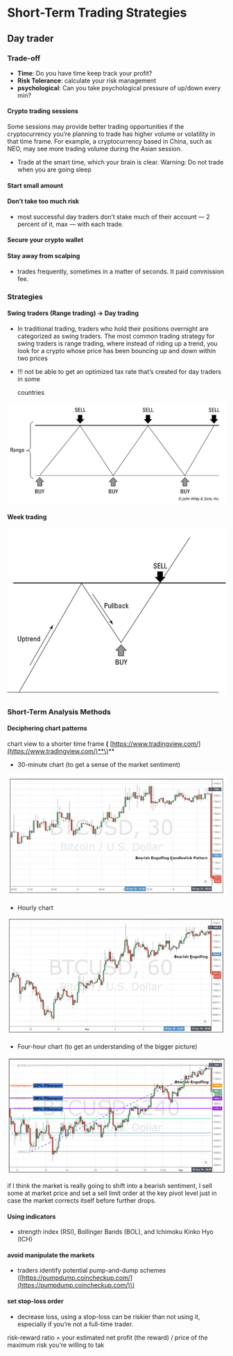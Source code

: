 # Short-Term Trading Strategies

## Day trader

### Trade-off

* **Time**: Do you have time keep track your profit?
* **Risk Tolerance**: calculate your risk management
* **psychological**: Can you take psychological pressure of up/down every min?

#### Crypto trading sessions

Some sessions may provide better trading opportunities if the cryptocurrency you’re planning to trade has higher volume or volatility in that time frame. For example, a cryptocurrency based in China, such as NEO, may see more trading volume during the Asian session.

* Trade at the smart time, which your brain is clear. Warning: Do not trade when you are going sleep

#### Start small amount

#### Don’t take too much risk

* most successful day traders don’t stake much of their account — 2 percent of it, max — with each trade.

#### Secure your crypto wallet

#### Stay away from scalping

* trades frequently, sometimes in a matter of seconds. It paid commission fee.

### Strategies

#### Swing traders \(Range trading\) -&gt; Day trading

* In traditional trading, traders who hold their positions overnight are categorized as swing traders. The most common trading strategy for swing traders is range trading, where instead of riding up a trend, you look for a crypto whose price has been bouncing up and down within two prices
* !!! not be able to get an optimized tax rate that’s created for day traders in some

  countries

![](.gitbook/assets/image%20%287%29.png)

#### Week trading

![](.gitbook/assets/image%20%289%29.png)

### Short-Term Analysis Methods

#### Deciphering chart patterns

chart view to a shorter time frame **\(** [https://www.tradingview.com/](https://www.tradingview.com/)**\)**

* 30-minute chart \(to get a sense of the market sentiment\)

![](.gitbook/assets/image%20%2810%29.png)

* Hourly chart

![](.gitbook/assets/image%20%288%29.png)

* Four-hour chart \(to get an understanding of the bigger picture\)

![](.gitbook/assets/image%20%286%29.png)

if I think the market is really going to shift into a bearish sentiment, I sell some at market price and set a sell limit order at the key pivot level just in case the market corrects itself before further drops.

#### Using indicators

* strength index \(RSI\), Bollinger Bands \(BOL\), and Ichimoku Kinko Hyo \(ICH\)

#### avoid manipulate the markets

* traders identify potential pump-and-dump schemes \([https://pumpdump.coincheckup.com/](https://pumpdump.coincheckup.com/)\)

#### set stop-loss order

* decrease loss, using a stop-loss can be riskier than not using it, especially if you’re not a full-time trader.

risk-reward ratio = your estimated net profit \(the reward\) / price of the maximum risk you’re willing to tak

